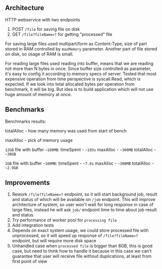 ## Architecture
HTTP webservice with two endpoints
1. POST `/file` for saving file on disk
2. GET `/file?fileName=?` for getting "processed" file

For saving large files used multipart/form as Content-Type, size of part stored in RAM controlled by `maxMemory` parameter.
Another part of file stored on disk, so usage of RAM is small.

For reading large files used reading into buffer, means that we are reading not more than N bytes in once.
Since buffer size controlled as parameter, it's easy to config it according to memory specs of server. Tested that most expensive
operation from time perspective is syscall.Read, which is expected.
If we look into total allocated bytes per operation from benchmark, it will be big.
But idea is to build application which will not use huge amount of memory at once.

## Benchmarks
Benchmarks results:

totalAlloc - how many memory was used from start of bench

maxAlloc - pick of memory usage

`12GB` file with buffer `~100MB`: timeSpent - `~103s` maxAlloc - `~300MB` totalAlloc - `~38GB`

`1GB` file with buffer `~100MB`: timeSpent - `~7.6s` maxAlloc - `~300MB` totalAlloc - `~2.9GB`

## Improvements

1. Rework `/file?fileName=?` endpoint, so it will start background job, result and status of which will be available on `/job` endpoint.
This will improve architecture of system, so user won't wait for long response in case of large files, instead
he will ask `job/` endpoint time to time about job result and status.
2. Try performance of worker pool for `processing file`
3. Add integration tests
4. Depends on exact system usage, we could store processed file with unprocessed, so it will speed up response of `/file?fileName=?` 
endpoint, but will require more disk space
5. Unhandled case when `processed file` is bigger than 8GB, this is good case, but need to think how to handle it
because in this case we can't guarantee that user will receive file without duplications, at least from first point of view
